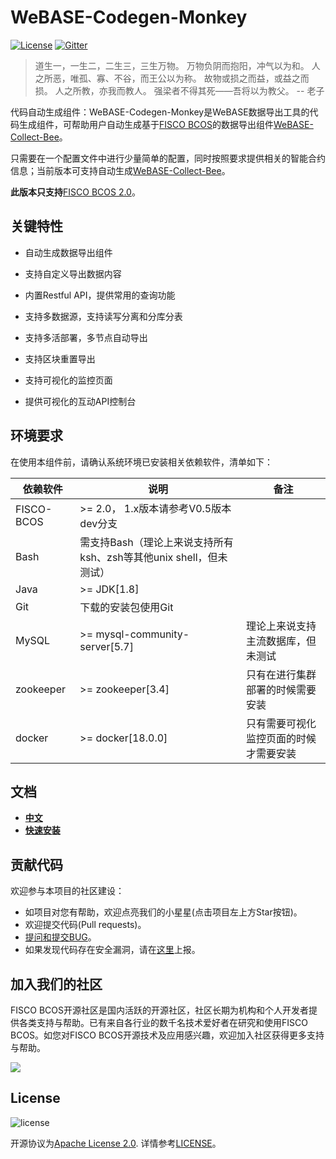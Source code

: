 # WeBASE-Codegen-Monkey

[![License](https://img.shields.io/badge/license-Apache%202-4EB1BA.svg)](https://www.apache.org/licenses/LICENSE-2.0.html)
[![Gitter](https://badges.gitter.im/WeBASE-Codegen-Monkey/WeBASE-Codegen-Monkey.svg)](https://gitter.im/webase-monkey/community)

> 道生一，一生二，二生三，三生万物。
> 万物负阴而抱阳，冲气以为和。
> 人之所恶，唯孤、寡、不谷，而王公以为称。
> 故物或损之而益，或益之而损。
> 人之所教，亦我而教人。
> 强梁者不得其死——吾将以为教父。
> -- 老子

代码自动生成组件：WeBASE-Codegen-Monkey是WeBASE数据导出工具的代码生成组件，可帮助用户自动生成基于[FISCO BCOS](https://github.com/FISCO-BCOS/FISCO-BCOS/tree/master)的数据导出组件[WeBASE-Collect-Bee](https://github.com/WeBankFinTech/WeBASE-Collect-Bee/tree/master)。

只需要在一个配置文件中进行少量简单的配置，同时按照要求提供相关的智能合约信息；当前版本可支持自动生成[WeBASE-Collect-Bee](https://github.com/WeBankFinTech/WeBASE-Collect-Bee/tree/master)。

**此版本只支持**[FISCO BCOS 2.0](https://fisco-bcos-documentation.readthedocs.io/zh_CN/latest/)。

## 关键特性

- 自动生成数据导出组件

- 支持自定义导出数据内容

- 内置Restful API，提供常用的查询功能

- 支持多数据源，支持读写分离和分库分表

- 支持多活部署，多节点自动导出

- 支持区块重置导出

- 支持可视化的监控页面

- 提供可视化的互动API控制台

## 环境要求

在使用本组件前，请确认系统环境已安装相关依赖软件，清单如下：

| 依赖软件 | 说明 |备注|
| --- | --- | --- |
| FISCO-BCOS | >= 2.0， 1.x版本请参考V0.5版本 dev分支|
| Bash | 需支持Bash（理论上来说支持所有ksh、zsh等其他unix shell，但未测试）|
| Java | >= JDK[1.8] ||
| Git | 下载的安装包使用Git | |
| MySQL | >= mysql-community-server[5.7] | 理论上来说支持主流数据库，但未测试|
| zookeeper | >= zookeeper[3.4] | 只有在进行集群部署的时候需要安装|
| docker    | >= docker[18.0.0] | 只有需要可视化监控页面的时候才需要安装|

## 文档
- [**中文**](https://webasedoc.readthedocs.io/zh_CN/latest/docs/WeBASE-Codegen-Monkey/index.html)
- [**快速安装**](https://webasedoc.readthedocs.io/zh_CN/latest/docs/WeBASE-Codegen-Monkey/install.html#)

## 贡献代码
欢迎参与本项目的社区建设：
- 如项目对您有帮助，欢迎点亮我们的小星星(点击项目左上方Star按钮)。
- 欢迎提交代码(Pull requests)。
- [提问和提交BUG](https://github.com/WeBankFinTech/WeBASE-Codegen-Monkey/issues)。
- 如果发现代码存在安全漏洞，请在[这里](https://security.webank.com)上报。

## 加入我们的社区

FISCO BCOS开源社区是国内活跃的开源社区，社区长期为机构和个人开发者提供各类支持与帮助。已有来自各行业的数千名技术爱好者在研究和使用FISCO BCOS。如您对FISCO BCOS开源技术及应用感兴趣，欢迎加入社区获得更多支持与帮助。

![](https://media.githubusercontent.com/media/FISCO-BCOS/LargeFiles/master/images/QR_image.png)

## License
![license](http://img.shields.io/badge/license-Apache%20v2-blue.svg)

开源协议为[Apache License 2.0](http://www.apache.org/licenses/). 详情参考[LICENSE](../LICENSE)。
